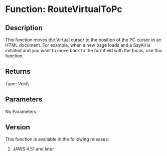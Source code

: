 # Function: RouteVirtualToPc

## Description

This function moves the Virtual cursor to the position of the PC cursor
in an HTML document. For example, when a new page loads and a SayAll is
initiated and you want to move back to the formfield with the focus, use
this function.

## Returns

Type: Void\

## Parameters

No Parameters

## Version

This function is available in the following releases:

1.  JAWS 4.51 and later
